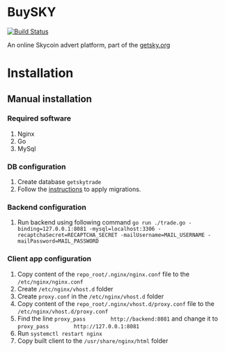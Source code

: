 # BuySKY

[![Build Status](https://travis-ci.org/skycoin/getsky.org.svg?branch=master)](https://travis-ci.org/skycoin/getsky.org)

An online Skycoin advert platform, part of the [getsky.org](http://getsky.org)

# Installation
## Manual installation
### Required software
1. Nginx
1. Go
1. MySql

### DB configuration
1. Create database `getskytrade`
1. Follow the [instructions](./db/README.md) to apply migrations.

### Backend configuration
1. Run backend using following command `go run ./trade.go -binding=127.0.0.1:8081 -mysql=localhost:3306 -recaptchaSecret=RECAPTCHA_SECRET -mailUsername=MAIL_USERNAME -mailPassword=MAIL_PASSWORD`

### Client app configuration
1. Copy content of the `repo_root/.nginx/nginx.conf` file to the `/etc/nginx/nginx.conf`
1. Create `/etc/nginx/vhost.d` folder
1. Create `proxy.conf` in the `/etc/nginx/vhost.d` folder
1. Copy content of the `repo_root/.nginx/vhost.d/proxy.conf` file to the `/etc/nginx/vhost.d/proxy.conf`
1. Find the line `proxy_pass        http://backend:8081` and change it to `proxy_pass        http://127.0.0.1:8081`
1. Run `systemctl restart nginx`
1. Copy built client to the `/usr/share/nginx/html` folder
